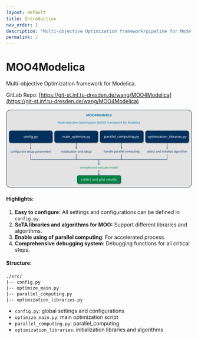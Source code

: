 ```yaml
---
layout: default
title: Introduction
nav_order: 1
description: "Multi-objective Optimization framework/pipeline for Modelica."
permalink: /
---
```


# MOO4Modelica

Multi-objective Optimization framework for Modelica.

GitLab Repo: [https://git-st.inf.tu-dresden.de/wang/MOO4Modelica](https://git-st.inf.tu-dresden.de/wang/MOO4Modelica)

<img src="./assets/MOO4Modelica_pipeline.png" alt="framework" style="zoom:80%;" />

#### Highlights:

1. **Easy to configure:** All settings and configurations can be defined in `config.py`.
2. **SoTA libraries and algorithms for MOO:** Support different libraries and algorithms.
3. **Enable using of** **parallel computing**: For accelerated process. 
4. **Comprehensive debugging system**: Debugging functions for all critical steps.

#### Structure:

```
./src/ 
|-- config.py 
|-- optimize_main.py 
|-- parallel_computing.py
|-- optimization_libraries.py 
```

* `config.py`: global settings and configurations
* `optimize_main.py`: main optimization script
* `parallel_computing.py`: parallel_computing
* `optimization_libraries`: initialization libraries and algorithms








